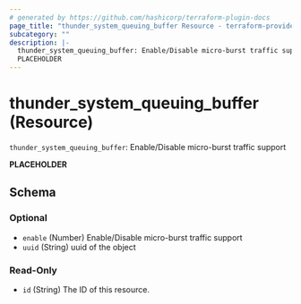 ```yaml
---
# generated by https://github.com/hashicorp/terraform-plugin-docs
page_title: "thunder_system_queuing_buffer Resource - terraform-provider-thunder"
subcategory: ""
description: |-
  thunder_system_queuing_buffer: Enable/Disable micro-burst traffic support
  PLACEHOLDER
---
```


# thunder_system_queuing_buffer (Resource)

`thunder_system_queuing_buffer`: Enable/Disable micro-burst traffic support

__PLACEHOLDER__



<!-- schema generated by tfplugindocs -->
## Schema

### Optional

- `enable` (Number) Enable/Disable micro-burst traffic support
- `uuid` (String) uuid of the object

### Read-Only

- `id` (String) The ID of this resource.


